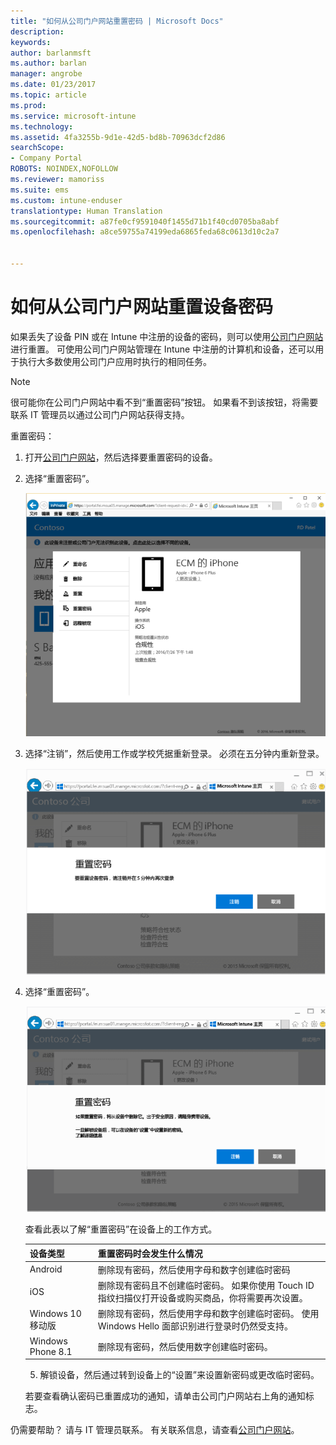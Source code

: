 ```yaml
---
title: "如何从公司门户网站重置密码 | Microsoft Docs"
description: 
keywords: 
author: barlanmsft
ms.author: barlan
manager: angrobe
ms.date: 01/23/2017
ms.topic: article
ms.prod: 
ms.service: microsoft-intune
ms.technology: 
ms.assetid: 4fa3255b-9d1e-42d5-bd8b-70963dcf2d86
searchScope:
- Company Portal
ROBOTS: NOINDEX,NOFOLLOW
ms.reviewer: mamoriss
ms.suite: ems
ms.custom: intune-enduser
translationtype: Human Translation
ms.sourcegitcommit: a87fe0cf9591040f1455d71b1f40cd0705ba8abf
ms.openlocfilehash: a8ce59755a74199eda6865feda68c0613d10c2a7


---
```


# <a name="how-to-reset-your-device-passcode-from-the-company-portal-website"></a>如何从公司门户网站重置设备密码

如果丢失了设备 PIN 或在 Intune 中注册的设备的密码，则可以使用[公司门户网站](http://portal.manage.microsoft.com)进行重置。 可使用公司门户网站管理在 Intune 中注册的计算机和设备，还可以用于执行大多数使用公司门户应用时执行的相同任务。

> [!NOTE]
> 很可能你在公司门户网站中看不到“重置密码”按钮。 如果看不到该按钮，将需要联系 IT 管理员以通过公司门户网站获得支持。

重置密码：

1.  打开[公司门户网站](http://portal.manage.microsoft.com)，然后选择要重置密码的设备。

2.  选择“重置密码”。

    ![具有“重置密码”按钮的设备详细信息](./media/iwp-screen-with-all-options.png)

3.  选择“注销”，然后使用工作或学校凭据重新登录。 必须在五分钟内重新登录。

    ![具有“注销”按钮的重置消息](./media/iwp-2-sign-out.png)

4.  选择“重置密码”。

    ![重置密码时说明当前操作的消息](./media/iwp-3-tap-reset-passcode-after-signin.png)

    查看此表以了解“重置密码”在设备上的工作方式。

    |设备类型|重置密码时会发生什么情况|
    |------------|-----------|
    |Android|删除现有密码，然后使用字母和数字创建临时密码|
    |iOS|删除现有密码且不创建临时密码。 如果你使用 Touch ID 指纹扫描仪打开设备或购买商品，你将需要再次设置。|
    |Windows 10 移动版|删除现有密码，然后使用字母和数字创建临时密码。 使用 Windows Hello 面部识别进行登录时仍然受支持。|
    |Windows Phone 8.1|删除现有密码，然后使用数字创建临时密码。|

    5.  解锁设备，然后通过转到设备上的“设置”来设置新密码或更改临时密码。

    若要查看确认密码已重置成功的通知，请单击公司门户网站右上角的通知标志。

仍需要帮助？ 请与 IT 管理员联系。 有关联系信息，请查看[公司门户网站](http://portal.manage.microsoft.com)。



<!--HONumber=Jan17_HO4-->


